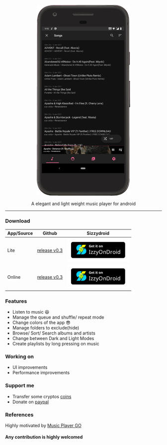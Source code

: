 <p align="center">
  <img width="300" src="https://github.com/AP-Atul/music_player_lite/blob/main/assets/music_player_lite.gif" alt="app gif">
</p>

<p align="center">
  A elegant and light weight music player for android <br>
</p>

---
### Download
| App/Source | Github | Sizzydroid |
--- | --- | ---
|Lite|[release v0.3](https://github.com/AP-Atul/music_player_lite/releases/download/v0.3/mplite.apk)| <a href="https://apt.izzysoft.de/fdroid/index/apk/com.atul.musicplayerlite"><img src="https://github.com/AP-Atul/music_player_lite/raw/main/assets/IzzyOnDroid.png" width="200px"></a> |
|Online|[release v0.3](https://github.com/AP-Atul/music_player_lite/releases/download/v0.3/mplite_online.apk)| <a href="https://apt.izzysoft.de/fdroid/index/apk/com.atul.musicplayeronline"><img src="https://github.com/AP-Atul/music_player_lite/raw/main/assets/IzzyOnDroid.png" width="200px"></a> |

### Features
* Listen to music 😆
* Manage the queue and shuffle/ repeat mode
* Change colors of the app 😎
* Manage folders to exclude(hide)
* Browse/ Sort/ Search albums and artists
* Change between Dark and Light Modes
* Create playlists by long pressing on music

### Working on
* UI improvements
* Performance improvements

### Support me
* Transfer some cryptos [coins](0xd88229d3F15c47E5D6c6350fD4851fFF998DFDb5)
* Donate on [paypal](https://paypal.me/CrankHere)

### References
Highly motivated by [Music Player GO](https://github.com/enricocid/Music-Player-GO)


#### Any contribution is highly welcomed
